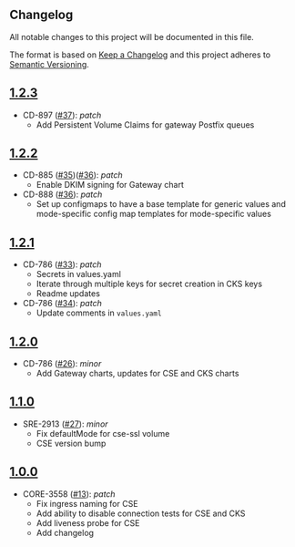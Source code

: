## Changelog
All notable changes to this project will be documented in this file.

The format is based on [Keep a Changelog](http://keepachangelog.com/en/1.0.0/)
and this project adheres to [Semantic Versioning](http://semver.org/spec/v2.0.0.html).

## [1.2.3](https://github.com/virtru-corp/virtru-charts/compare/1.2.2...1.2.3)
- CD-897 ([#37](https://github.com/virtru-corp/virtru-charts/pull/37)): _patch_
  - Add Persistent Volume Claims for gateway Postfix queues

## [1.2.2](https://github.com/virtru-corp/virtru-charts/compare/1.2.1...1.2.2)
- CD-885 ([#35](https://github.com/virtru-corp/virtru-charts/pull/35))([#36](https://github.com/virtru-corp/virtru-charts/pull/36)): _patch_
  - Enable DKIM signing for Gateway chart
- CD-888 ([#36](https://github.com/virtru-corp/virtru-charts/pull/36)): _patch_
  - Set up configmaps to have a base template for generic values and mode-specific config map templates for mode-specific values

## [1.2.1](https://github.com/virtru-corp/virtru-charts/compare/1.2.0...1.2.1)
- CD-786 ([#33](https://github.com/virtru-corp/virtru-charts/pull/33)): _patch_
  - Secrets in values.yaml
  - Iterate through multiple keys for secret creation in CKS keys
  - Readme updates
- CD-786 ([#34](https://github.com/virtru-corp/virtru-charts/pull/34)): _patch_
  - Update comments in `values.yaml`
## [1.2.0](https://github.com/virtru-corp/virtru-charts/compare/1.1.0...1.2.0)
- CD-786 ([#26](https://github.com/virtru-corp/virtru-charts/pull/26)): _minor_
  - Add Gateway charts, updates for CSE and CKS charts

## [1.1.0](https://github.com/virtru-corp/virtru-charts/compare/1.0.0...1.1.0)
- SRE-2913 ([#27](https://github.com/virtru-corp/virtru-charts/pull/27)): _minor_
  - Fix defaultMode for cse-ssl volume
  - CSE version bump

## [1.0.0](https://github.com/virtru-corp/virtru-charts/compare/1.0.0)
- CORE-3558 ([#13](https://github.com/virtru-corp/virtru-charts/pull/13)): _patch_
  - Fix ingress naming for CSE
  - Add ability to disable connection tests for CSE and CKS
  - Add liveness probe for CSE
  - Add changelog
